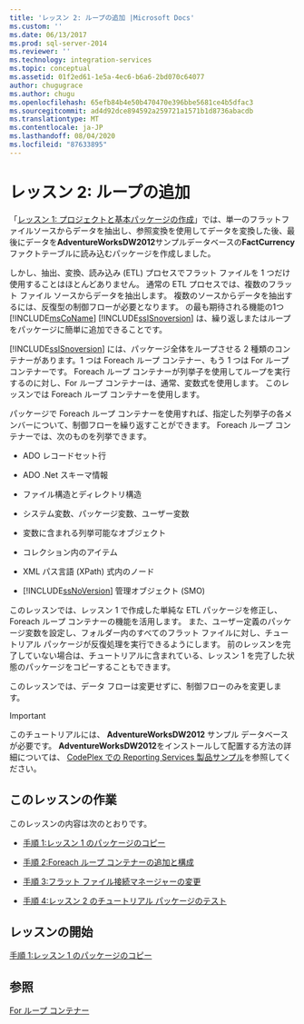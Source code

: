 ```yaml
---
title: 'レッスン 2: ループの追加 |Microsoft Docs'
ms.custom: ''
ms.date: 06/13/2017
ms.prod: sql-server-2014
ms.reviewer: ''
ms.technology: integration-services
ms.topic: conceptual
ms.assetid: 01f2ed61-1e5a-4ec6-b6a6-2bd070c64077
author: chugugrace
ms.author: chugu
ms.openlocfilehash: 65efb84b4e50b470470e396bbe5681ce4b5dfac3
ms.sourcegitcommit: ad4d92dce894592a259721a1571b1d8736abacdb
ms.translationtype: MT
ms.contentlocale: ja-JP
ms.lasthandoff: 08/04/2020
ms.locfileid: "87633895"
---
```

# <a name="lesson-2-adding-looping"></a>レッスン 2: ループの追加
  「[レッスン 1: プロジェクトと基本パッケージの作成](lesson-1-create-a-project-and-basic-package-with-ssis.md)」では、単一のフラットファイルソースからデータを抽出し、参照変換を使用してデータを変換した後、最後にデータを**AdventureWorksDW2012**サンプルデータベースの**FactCurrency**ファクトテーブルに読み込むパッケージを作成しました。  
  
 しかし、抽出、変換、読み込み (ETL) プロセスでフラット ファイルを 1 つだけ使用することはほとんどありません。 通常の ETL プロセスでは、複数のフラット ファイル ソースからデータを抽出します。 複数のソースからデータを抽出するには、反復型の制御フローが必要となります。 の最も期待される機能の1つ [!INCLUDE[msCoName](../includes/msconame-md.md)] [!INCLUDE[ssISnoversion](../includes/ssisnoversion-md.md)] は、繰り返しまたはループをパッケージに簡単に追加できることです。  
  
 [!INCLUDE[ssISnoversion](../includes/ssisnoversion-md.md)] には、パッケージ全体をループさせる 2 種類のコンテナーがあります。1 つは Foreach ループ コンテナー、もう 1 つは For ループ コンテナーです。 Foreach ループ コンテナーが列挙子を使用してループを実行するのに対し、For ループ コンテナーは、通常、変数式を使用します。 このレッスンでは Foreach ループ コンテナーを使用します。  
  
 パッケージで Foreach ループ コンテナーを使用すれば、指定した列挙子の各メンバーについて、制御フローを繰り返すことができます。 Foreach ループ コンテナーでは、次のものを列挙できます。  
  
-   ADO レコードセット行  
  
-   ADO .Net スキーマ情報  
  
-   ファイル構造とディレクトリ構造  
  
-   システム変数、パッケージ変数、ユーザー変数  
  
-   変数に含まれる列挙可能なオブジェクト  
  
-   コレクション内のアイテム  
  
-   XML パス言語 (XPath) 式内のノード  
  
-   [!INCLUDE[ssNoVersion](../includes/ssnoversion-md.md)] 管理オブジェクト (SMO)  
  
 このレッスンでは、レッスン 1 で作成した単純な ETL パッケージを修正し、Foreach ループ コンテナーの機能を活用します。 また、ユーザー定義のパッケージ変数を設定し、フォルダー内のすべてのフラット ファイルに対し、チュートリアル パッケージが反復処理を実行できるようにします。 前のレッスンを完了していない場合は、チュートリアルに含まれている、レッスン 1 を完了した状態のパッケージをコピーすることもできます。  
  
 このレッスンでは、データ フローは変更せずに、制御フローのみを変更します。  
  
> [!IMPORTANT]  
>  このチュートリアルには、 **AdventureWorksDW2012** サンプル データベースが必要です。 **AdventureWorksDW2012**をインストールして配置する方法の詳細については、 [CodePlex での Reporting Services 製品サンプル](https://go.microsoft.com/fwlink/p/?LinkID=526910)を参照してください。  
  
## <a name="lesson-tasks"></a>このレッスンの作業  
 このレッスンの内容は次のとおりです。  
  
-   [手順 1:レッスン 1 のパッケージのコピー](lesson-2-1-copying-the-lesson-1-package.md)  
  
-   [手順 2:Foreach ループ コンテナーの追加と構成](lesson-2-2-adding-and-configuring-the-foreach-loop-container.md)  
  
-   [手順 3:フラット ファイル接続マネージャーの変更](lesson-2-3-modifying-the-flat-file-connection-manager.md)  
  
-   [手順 4:レッスン 2 のチュートリアル パッケージのテスト](lesson-2-4-testing-the-lesson-2-tutorial-package.md)  
  
## <a name="start-the-lesson"></a>レッスンの開始  
 [手順 1:レッスン 1 のパッケージのコピー](lesson-2-1-copying-the-lesson-1-package.md)  
  
## <a name="see-also"></a>参照  
 [For ループ コンテナー](control-flow/for-loop-container.md)  
  
  
